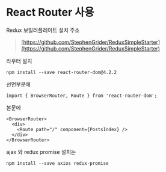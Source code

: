 # React Router 사용

Redux 보일러플레이트 설치 주소

> [https://github.com/StephenGrider/ReduxSimpleStarter](https://github.com/StephenGrider/ReduxSimpleStarter)

라우터 설치

```
npm install --save react-router-dom@4.2.2
```

선언부분에

```
import { BrowserRouter, Route } from 'react-router-dom';
```

본문에

```
<BrowserRouter>
  <div>
    <Route path="/" component={PostsIndex} />
  </div>
</BrowserRouter>
```

ajax 와 redux promise 설치는

```
npm install --save axios redux-promise
```



